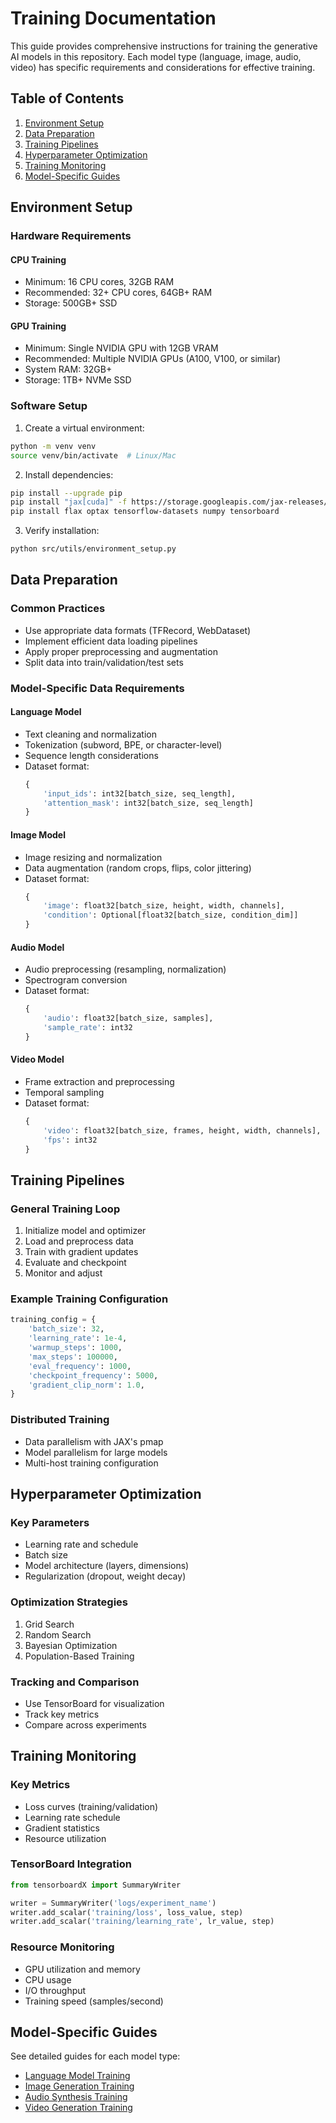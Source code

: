 # Training Documentation

This guide provides comprehensive instructions for training the generative AI models in this repository. Each model type (language, image, audio, video) has specific requirements and considerations for effective training.

## Table of Contents

1. [Environment Setup](#environment-setup)
2. [Data Preparation](#data-preparation)
3. [Training Pipelines](#training-pipelines)
4. [Hyperparameter Optimization](#hyperparameter-optimization)
5. [Training Monitoring](#training-monitoring)
6. [Model-Specific Guides](#model-specific-guides)

## Environment Setup

### Hardware Requirements

#### CPU Training
- Minimum: 16 CPU cores, 32GB RAM
- Recommended: 32+ CPU cores, 64GB+ RAM
- Storage: 500GB+ SSD

#### GPU Training
- Minimum: Single NVIDIA GPU with 12GB VRAM
- Recommended: Multiple NVIDIA GPUs (A100, V100, or similar)
- System RAM: 32GB+
- Storage: 1TB+ NVMe SSD

### Software Setup

1. Create a virtual environment:
```bash
python -m venv venv
source venv/bin/activate  # Linux/Mac
```

2. Install dependencies:
```bash
pip install --upgrade pip
pip install "jax[cuda]" -f https://storage.googleapis.com/jax-releases/jax_cuda_releases.html
pip install flax optax tensorflow-datasets numpy tensorboard
```

3. Verify installation:
```bash
python src/utils/environment_setup.py
```

## Data Preparation

### Common Practices
- Use appropriate data formats (TFRecord, WebDataset)
- Implement efficient data loading pipelines
- Apply proper preprocessing and augmentation
- Split data into train/validation/test sets

### Model-Specific Data Requirements

#### Language Model
- Text cleaning and normalization
- Tokenization (subword, BPE, or character-level)
- Sequence length considerations
- Dataset format:
  ```python
  {
      'input_ids': int32[batch_size, seq_length],
      'attention_mask': int32[batch_size, seq_length]
  }
  ```

#### Image Model
- Image resizing and normalization
- Data augmentation (random crops, flips, color jittering)
- Dataset format:
  ```python
  {
      'image': float32[batch_size, height, width, channels],
      'condition': Optional[float32[batch_size, condition_dim]]
  }
  ```

#### Audio Model
- Audio preprocessing (resampling, normalization)
- Spectrogram conversion
- Dataset format:
  ```python
  {
      'audio': float32[batch_size, samples],
      'sample_rate': int32
  }
  ```

#### Video Model
- Frame extraction and preprocessing
- Temporal sampling
- Dataset format:
  ```python
  {
      'video': float32[batch_size, frames, height, width, channels],
      'fps': int32
  }
  ```

## Training Pipelines

### General Training Loop
1. Initialize model and optimizer
2. Load and preprocess data
3. Train with gradient updates
4. Evaluate and checkpoint
5. Monitor and adjust

### Example Training Configuration
```python
training_config = {
    'batch_size': 32,
    'learning_rate': 1e-4,
    'warmup_steps': 1000,
    'max_steps': 100000,
    'eval_frequency': 1000,
    'checkpoint_frequency': 5000,
    'gradient_clip_norm': 1.0,
}
```

### Distributed Training
- Data parallelism with JAX's pmap
- Model parallelism for large models
- Multi-host training configuration

## Hyperparameter Optimization

### Key Parameters
- Learning rate and schedule
- Batch size
- Model architecture (layers, dimensions)
- Regularization (dropout, weight decay)

### Optimization Strategies
1. Grid Search
2. Random Search
3. Bayesian Optimization
4. Population-Based Training

### Tracking and Comparison
- Use TensorBoard for visualization
- Track key metrics
- Compare across experiments

## Training Monitoring

### Key Metrics
- Loss curves (training/validation)
- Learning rate schedule
- Gradient statistics
- Resource utilization

### TensorBoard Integration
```python
from tensorboardX import SummaryWriter

writer = SummaryWriter('logs/experiment_name')
writer.add_scalar('training/loss', loss_value, step)
writer.add_scalar('training/learning_rate', lr_value, step)
```

### Resource Monitoring
- GPU utilization and memory
- CPU usage
- I/O throughput
- Training speed (samples/second)

## Model-Specific Guides

See detailed guides for each model type:
- [Language Model Training](language_model.md)
- [Image Generation Training](image_model.md)
- [Audio Synthesis Training](audio_model.md)
- [Video Generation Training](video_model.md)
